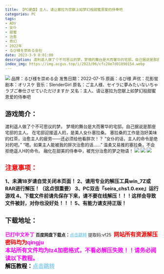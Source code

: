 ```yaml
---
title: 【PC硬盘】主人，请让塞拉为您献上如梦幻般甜蜜恩爱的侍奉吧
categories: PC
tags:
- ADV
- 女仆
- 甜蜜
- 治愈
- 奇幻
- 2022年
- るび様を崇める会社
date: 2023-3-9 8:01:00
description: 渡利遥人做了个不可思议的梦。梦境的舞台是大而奢华的宅邸。自己据说是那座宅邸的主人。在宅邸迎接遥人的，是美人女仆塞拉桑。塞拉桑的工作是泡好美味的红茶，治愈主人的疲劳——还必须给他看胖次！？“女仆的话，主人的命令是绝对的吧。”“嗯。如果主人能被我的胖次治愈的话……”温柔又易推的塞拉桑，不会拒绝遥人H的命令。融化在甜美的侍奉中，被充分治愈的梦之物语！
index_img: https://img.acgus.top/i/2023/06/cfc28e7d01090154.webp
---
```

![](https://img.acgus.top/i/2023/06/cfc28e7d01090154.webp)
品牌：るび様を崇める会
发售日期：2022-07-15
原画：るび様
声优：花影蛍
剧本：オリスケ
音乐：SlenderGirl
原名：ご主人様、セイラに夢みたいないちゃラブご奉仕させていただけますか
又名：主人、请让塞拉为您献上如梦幻般甜蜜恩爱的侍奉吧

## 游戏简介：
渡利遥人做了个不可思议的梦。
梦境的舞台是大而奢华的宅邸。自己据说是那座宅邸的主人。
在宅邸迎接遥人的，是美人女仆塞拉桑。
塞拉桑的工作是泡好美味的红茶，治愈主人的疲劳——还必须给他看胖次！？
“女仆的话，主人的命令是绝对的吧。”
“嗯。如果主人能被我的胖次治愈的话……”
温柔又易推的塞拉桑，不会拒绝遥人H的命令。
融化在甜美的侍奉中，被充分治愈的梦之物语！
![](https://img.acgus.top/i/2023/06/7d0b186678090202.webp)
![](https://img.acgus.top/i/2023/06/b9ab19077e090159.webp)
![](https://img.acgus.top/i/2023/06/29fcaff3d1090157.webp)





## <font color=#FF0000 >注意事项：</font>
<font size=3><b>1、未满18岁请自觉关闭本页面！
2、请用专业的解压工具win_7Z或RAR进行解压！（这点很重要）
3、PC双击『seira_chs1.0.exe』运行游戏
4、下载文件前请先保存下来，请不要在线解压！！！这样会导致文件被封，对你也没好处！！！
5、有能力请支持正版！</b></font>

## 下载地址：
<font color=#FF00FF size=3><b>已打中文补丁</b></font>
<b>百度网盘下载点：</b><a href="https://pan.baidu.com/s/12_sVAbNIv03V33bGvlDWdQ?pwd=vf25" style="color: #87CEEB;"><b>点击跳转</b></a> 提取码:vf25
<a style="padding: 0" href="https://post.qingju.org/AD/"><img style="max-width:100%" src="https://img.acgus.top/i/2024/07/478f689b8021d8d499ab43d21acf137a.gif" alt=""></a>
<b><font color=#FF0000 size=4>网站所有资源解压密码均为</b></font><b><font color=#FF00FF size=4>qingju</font><font color=#FF0000 ></font></b><br><b><font color=#FF00FF size=4>本站所有文件均为lz4加密格式，不看必解压失败！！请务必阅读以下教程。</b></font><br><b><font color=#000 size=4>解压教程：</b><a href="https://post.qingju.org/tutorial/000/" style="color: #87CEEB;"><b>点击跳转</b></a>
